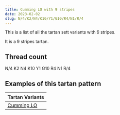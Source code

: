 ```yaml
---
title: Cumming LO with 9 stripes
date: 2023-02-02
slug: N/4/K2/N4/K10/Y1/G10/R4/N1/R/4
---
```

This is a list of all the tartan sett variants with 9 stripes.

It is a 9 stripes tartan.


## Thread count
N/4 K2 N4 K10 Y1 G10 R4 N1 R/4

## Examples of this tartan pattern

| Tartan Variants |
|---------------|
| [Cumming LO](/variants/n/4/k2/n4/k10/y1/g10/r4/n1/r/4-g004c00-k000000-nd0d0d0-rc80000-yffc800)||
